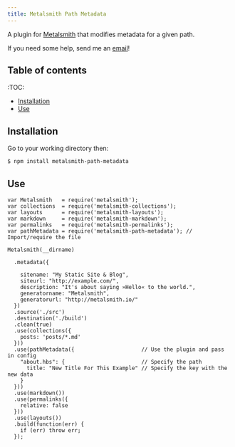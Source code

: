 ```yaml
---
title: Metalsmith Path Metadata
---
```


A plugin for [Metalsmith](https://metalsmith.io/) that modifies metadata
for a given path.

If you need some help, send me an
[email](mailto:theholycoder@gmail.com)!

Table of contents
-----------------

:TOC:

-   [Installation](#Installation)
-   [Use](#Use)

Installation
------------

Go to your working directory then:

``` {.bash org-language="sh"}
$ npm install metalsmith-path-metadata
```

Use
---

``` {.javascript org-language="js"}
var Metalsmith   = require('metalsmith');
var collections  = require('metalsmith-collections');
var layouts      = require('metalsmith-layouts');
var markdown     = require('metalsmith-markdown');
var permalinks   = require('metalsmith-permalinks');
var pathMetadata = require('metalsmith-path-metadata'); // Import/require the file 

Metalsmith(__dirname)         

  .metadata({                 

    sitename: "My Static Site & Blog",
    siteurl: "http://example.com/",
    description: "It's about saying »Hello« to the world.",
    generatorname: "Metalsmith",
    generatorurl: "http://metalsmith.io/"
  })
  .source('./src')       
  .destination('./build')
  .clean(true)          
  .use(collections({    
    posts: 'posts/*.md' 
  }))                   
  .use(pathMetadata({                     // Use the plugin and pass in config
    "about.hbs": {                        // Specify the path 
      title: "New Title For This Example" // Specify the key with the new data
    }
  }))
  .use(markdown())      
  .use(permalinks({     
    relative: false     
  }))
  .use(layouts())       
  .build(function(err) {
    if (err) throw err; 
  });
```
